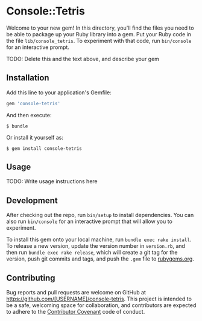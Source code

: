 # Console::Tetris

Welcome to your new gem! In this directory, you'll find the files you need to be able to package up your Ruby library into a gem. Put your Ruby code in the file `lib/console_tetris`. To experiment with that code, run `bin/console` for an interactive prompt.

TODO: Delete this and the text above, and describe your gem

## Installation

Add this line to your application's Gemfile:

```ruby
gem 'console-tetris'
```

And then execute:

    $ bundle

Or install it yourself as:

    $ gem install console-tetris

## Usage

TODO: Write usage instructions here

## Development

After checking out the repo, run `bin/setup` to install dependencies. You can also run `bin/console` for an interactive prompt that will allow you to experiment.

To install this gem onto your local machine, run `bundle exec rake install`. To release a new version, update the version number in `version.rb`, and then run `bundle exec rake release`, which will create a git tag for the version, push git commits and tags, and push the `.gem` file to [rubygems.org](https://rubygems.org).

## Contributing

Bug reports and pull requests are welcome on GitHub at https://github.com/[USERNAME]/console-tetris. This project is intended to be a safe, welcoming space for collaboration, and contributors are expected to adhere to the [Contributor Covenant](http://contributor-covenant.org) code of conduct.

